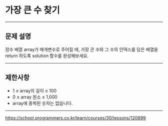 # 가장 큰 수 찾기

---

## 문제 설명

정수 배열 array가 매개변수로 주어질 때, 가장 큰 수와 그 수의 인덱스를 담은 배열을 return 하도록 solution 함수를 완성해보세요.

---

## 제한사항

- 1 ≤ array의 길이 ≤ 100
- 0 ≤ array 원소 ≤ 1,000
- array에 중복된 숫자는 없습니다.

---

https://school.programmers.co.kr/learn/courses/30/lessons/120899
